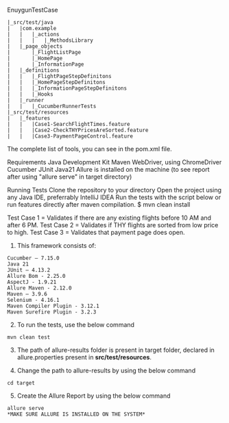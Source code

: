 
EnuygunTestCase

	|_src/test/java
	|	|com.example
	|	|	|_actions
	|	|	|	|_MethodsLibrary
	|	|_page_objects
	|		|_FlightListPage
	|		|_HomePage
	|		|_InformationPage
	|   |_definitions
	|   |   |_FlightPageStepDefinitons
	|   |   |_HomePageStepDefinitons
	|   |   |_InformationPageStepDefinitons
	|   |   |_Hooks
	|	|_runner
    |   |   |_CucumberRunnerTests
	|_src/test/resources
	|	|_features
	|	|	|Case1-SearchFlightTimes.feature
	|	|	|Case2-CheckTHYPricesAreSorted.feature
	|	|	|Case3-PaymentPageControl.feature


The complete list of tools, you can see in the pom.xml file.

Requirements
Java Development Kit
Maven
WebDriver, using ChromeDriver
Cucumber
JUnit
Java21
Allure is installed on the machine (to see report after using "allure serve" in target directory)

Running Tests
Clone the repository  to your directory
Open the project using any Java IDE, preferrably IntelliJ IDEA
Run the tests with the script below or run features directly after maven compilation.
$ mvn clean install

Test Case 1 = Validates if there are any existing flights before 10 AM and after 6 PM.
Test Case 2 = Validates if THY flights are sorted from low price to high.
Test Case 3 = Validates that payment page does open.


1. This framework consists of:
````
Cucumber – 7.15.0
Java 21
JUnit – 4.13.2
Allure Bom - 2.25.0
AspectJ - 1.9.21
Allure Maven - 2.12.0
Maven – 3.9.6
Selenium - 4.16.1
Maven Compiler Plugin - 3.12.1
Maven Surefire Plugin - 3.2.3

````

2. To run the tests, use the below command
````
mvn clean test
````
3. The path of allure-results folder is present in target folder, declared in allure.properties present in **src/test/resources**.</n>

4. Change the path to allure-results by using the below command
````
cd target
````
5. Create the Allure Report by using the below command
````
allure serve
*MAKE SURE ALLURE IS INSTALLED ON THE SYSTEM*
````
